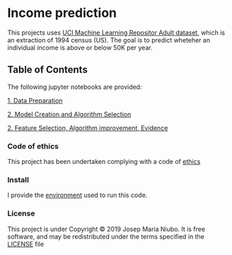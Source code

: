 # Income prediction

This projects uses [UCI Machine Learning Repositor Adult dataset](https://archive.ics.uci.edu/ml/datasets/adult), which is an extraction of 1994 census (US). The goal is to predict wheteher an individual income is above or below 50K per year. 

## Table of Contents 
The following jupyter notebooks are provided:

[1. Data Preparation](https://github.com/titoniubo/income_prediction/blob/master/1.Data%20Preparation.ipynb)

[2. Model Creation and Algorithm Selection](https://github.com/titoniubo/income_prediction/blob/master/2.Model%20Creation%20and%20Algorithm%20Selection.ipynb)

[2. Feature Selection, Algorithm improvement, Evidence](https://github.com/titoniubo/income_prediction/blob/master/3.%20Feature%20Selection%2C%20Algorithm%20improvement%2C%20Generalisation%20evidence.ipynb)



### Code of ethics

This project has been undertaken complying with a code of [ethics](https://github.com/titoniubo/income_prediction/blob/master/Code%20of%20ethics.txt) 

### Install
I provide the [environment](https://github.com/titoniubo/income_prediction/blob/master/machine-learning.yml) used to run this code.

### License
This project is under Copyright © 2019 Josep Maria Niubo. It is free software, and may be redistributed under the terms specified in the [LICENSE](https://github.com/titoniubo/income_prediction/blob/master/License.txt) file
 
